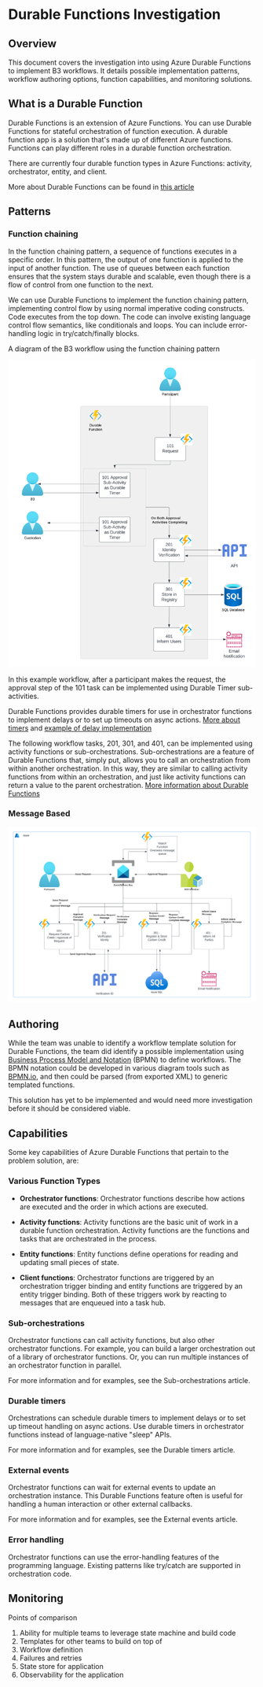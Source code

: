 # Durable Functions Investigation

## Overview

This document covers the investigation into using Azure Durable Functions to implement B3 workflows. It details possible implementation patterns, workflow authoring options, function capabilities, and monitoring solutions.

## What is a Durable Function

Durable Functions is an extension of Azure Functions. You can use Durable Functions for stateful orchestration of function execution. A durable function app is a solution that's made up of different Azure functions. Functions can play different roles in a durable function orchestration.

There are currently four durable function types in Azure Functions: activity, orchestrator, entity, and client.

More about Durable Functions can be found in [this article](https://learn.microsoft.com/en-us/azure/azure-functions/durable/durable-functions-overview?tabs=java)

## Patterns

### Function chaining

In the function chaining pattern, a sequence of functions executes in a specific order. In this pattern, the output of one function is applied to the input of another function. The use of queues between each function ensures that the system stays durable and scalable, even though there is a flow of control from one function to the next.

We can use Durable Functions to implement the function chaining pattern, implementing control flow by using normal imperative coding constructs. Code executes from the top down. The code can involve existing language control flow semantics, like conditionals and loops. You can include error-handling logic in try/catch/finally blocks.

A diagram of the B3 workflow using the function chaining pattern

![Functions](img/Durable%20Function.png)

In this example workflow, after a participant makes the request, the approval step of the 101 task can be implemented using Durable Timer sub-activities.

Durable Functions provides durable timers for use in orchestrator functions to implement delays or to set up timeouts on async actions. [More about timers](https://learn.microsoft.com/en-us/azure/azure-functions/durable/durable-functions-timers?tabs=java) and [example of delay implementation](https://learn.microsoft.com/en-us/azure/azure-functions/durable/durable-functions-timers?tabs=java#usage-for-delay)

The following workflow tasks, 201, 301, and 401, can be implemented using activity functions or sub-orchestrations. Sub-orchestrations are a feature of Durable Functions that, simply put, allows you to call an orchestration from within another orchestration. In this way, they are similar to calling activity functions from within an orchestration, and just like activity functions can return a value to the parent orchestration. [More information about Durable Functions](https://learn.microsoft.com/en-us/azure/azure-functions/durable/durable-functions-sub-orchestrations?tabs=java)

### Message Based

![Functions](img/Functions.png)

## Authoring

While the team was unable to identify a workflow template solution for Durable Functions, the team did identify a possible implementation using [Business Process Model and Notation](https://www.bpmn.org/) (BPMN) to define workflows. The BPMN notation could be developed in various diagram tools such as [BPMN.io](https://bpmn.io/), and then could be parsed (from exported XML) to generic templated functions.

This solution has yet to be implemented and would need more investigation before it should be considered viable.

## Capabilities

Some key capabilities of Azure Durable Functions that pertain to the problem solution, are:

### Various Function Types

- __Orchestrator functions__:
Orchestrator functions describe how actions are executed and the order in which actions are executed.

- __Activity functions__:
Activity functions are the basic unit of work in a durable function orchestration. Activity functions are the functions and tasks that are orchestrated in the process.

- __Entity functions__:
Entity functions define operations for reading and updating small pieces of state.

- __Client functions__:
Orchestrator functions are triggered by an orchestration trigger binding and entity functions are triggered by an entity trigger binding. Both of these triggers work by reacting to messages that are enqueued into a task hub.

### Sub-orchestrations

Orchestrator functions can call activity functions, but also other orchestrator functions. For example, you can build a larger orchestration out of a library of orchestrator functions. Or, you can run multiple instances of an orchestrator function in parallel.

For more information and for examples, see the Sub-orchestrations article.

### Durable timers

Orchestrations can schedule durable timers to implement delays or to set up timeout handling on async actions. Use durable timers in orchestrator functions instead of language-native "sleep" APIs.

For more information and for examples, see the Durable timers article.

### External events

Orchestrator functions can wait for external events to update an orchestration instance. This Durable Functions feature often is useful for handling a human interaction or other external callbacks.

For more information and for examples, see the External events article.

### Error handling

Orchestrator functions can use the error-handling features of the programming language. Existing patterns like try/catch are supported in orchestration code.

## Monitoring


Points of comparison

1. Ability for multiple teams to leverage state machine and build code
2. Templates for other teams to build on top of
3. Workflow definition
4. Failures and retries
5. State store for application
6. Observability for the application
